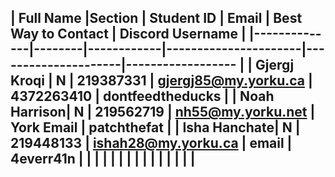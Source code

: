 | Full Name    |Section | Student ID | Email                | Best Way to Contact | Discord Username
|
|--------------|--------|------------|----------------------|---------------------|------------------
|
| Gjergj Kroqi | N      | 219387331  | gjergj85@my.yorku.ca | 4372263410          | dontfeedtheducks
|
| Noah Harrison| N      | 219562719  | nh55@my.yorku.net    | York Email          | patchthefat
|
| Isha Hanchate| N      | 219448133  | ishah28@my.yorku.ca  |  email              | 4everr41n
|
|              |        |            |                      |                     |
|
|              |        |            |                      |                     |
|
---

